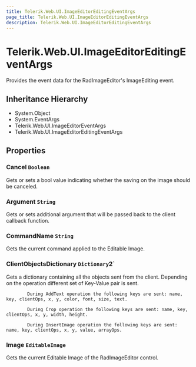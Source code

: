 ```yaml
---
title: Telerik.Web.UI.ImageEditorEditingEventArgs
page_title: Telerik.Web.UI.ImageEditorEditingEventArgs
description: Telerik.Web.UI.ImageEditorEditingEventArgs
---
```


# Telerik.Web.UI.ImageEditorEditingEventArgs

Provides the event data for the RadImageEditor's ImageEditing event.

## Inheritance Hierarchy

* System.Object
* System.EventArgs
* Telerik.Web.UI.ImageEditorEventArgs
* Telerik.Web.UI.ImageEditorEditingEventArgs

## Properties

###  Cancel `Boolean`

Gets or sets a bool value indicating whether the saving on the image should be canceled.

###  Argument `String`

Gets or sets additional argument that will be passed back to the client callback function.

###  CommandName `String`

Gets the current command applied to the Editable Image.

###  ClientObjectsDictionary `Dictionary`2`

Gets a dictionary containing all the objects sent from the client. Depending on the operation different set of Key-Value pair is sent.
            
            During AddText operation the following keys are sent: name, key, clientOps, x, y, color, font, size, text.
            
            During Crop operation the following keys are sent: name, key, clientOps, x, y, width, height.
            
            During InsertImage operation the following keys are sent: name, key, clientOps, x, y, value, arrayOps.

###  Image `EditableImage`

Gets the current Editable Image of the RadImageEditor control.

